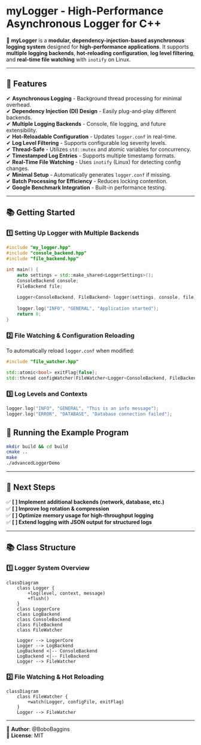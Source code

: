 # myLogger - High-Performance Asynchronous Logger for C++

🚀 **myLogger** is a **modular, dependency-injection-based asynchronous logging system** designed for **high-performance applications**. It supports **multiple logging backends**, **hot-reloading configuration**, **log level filtering**, and **real-time file watching** with `inotify` on Linux.

---

## 📌 Features

✔ **Asynchronous Logging** - Background thread processing for minimal overhead.  
✔ **Dependency Injection (DI) Design** - Easily plug-and-play different backends.  
✔ **Multiple Logging Backends** - Console, file logging, and future extensibility.  
✔ **Hot-Reloadable Configuration** - Updates `logger.conf` in real-time.  
✔ **Log Level Filtering** - Supports configurable log severity levels.  
✔ **Thread-Safe** - Utilizes `std::mutex` and atomic variables for concurrency.  
✔ **Timestamped Log Entries** - Supports multiple timestamp formats.  
✔ **Real-Time File Watching** - Uses `inotify` (Linux) for detecting config changes.  
✔ **Minimal Setup** - Automatically generates `logger.conf` if missing.  
✔ **Batch Processing for Efficiency** - Reduces locking contention.  
✔ **Google Benchmark Integration** - Built-in performance testing.

---

## 📚 Getting Started

### **1️⃣ Setting Up Logger with Multiple Backends**
```cpp
#include "my_logger.hpp"
#include "console_backend.hpp"
#include "file_backend.hpp"

int main() {
    auto settings = std::make_shared<LoggerSettings>();
    ConsoleBackend console;
    FileBackend file;
    
    Logger<ConsoleBackend, FileBackend> logger(settings, console, file);
    
    logger.log("INFO", "GENERAL", "Application started");
    return 0;
}
```

### **2️⃣ File Watching & Configuration Reloading**
To automatically reload `logger.conf` when modified:
```cpp
#include "file_watcher.hpp"

std::atomic<bool> exitFlag{false};
std::thread configWatcher(FileWatcher<Logger<ConsoleBackend, FileBackend>>::watch, std::ref(logger), "config/logger.conf", std::ref(exitFlag));
```

### **3️⃣ Log Levels and Contexts**
```cpp
logger.log("INFO", "GENERAL", "This is an info message");
logger.log("ERROR", "DATABASE", "Database connection failed");
```

## 🚀 Running the Example Program
```sh
mkdir build && cd build
cmake ..
make
./advancedLoggerDemo
```

---

## 📌 Next Steps
✅ **[ ] Implement additional backends (network, database, etc.)**  
✅ **[ ] Improve log rotation & compression**  
✅ **[ ] Optimize memory usage for high-throughput logging**  
✅ **[ ] Extend logging with JSON output for structured logs**

---

## 📚 Class Structure

### **1️⃣ Logger System Overview**
```mermaid
classDiagram
    class Logger {
        +log(level, context, message)
        +flush()
    }
    class LoggerCore
    class LogBackend
    class ConsoleBackend
    class FileBackend
    class FileWatcher

    Logger --> LoggerCore
    Logger --> LogBackend
    LogBackend <|-- ConsoleBackend
    LogBackend <|-- FileBackend
    Logger --> FileWatcher
```

### **2️⃣ File Watching & Hot Reloading**
```mermaid
classDiagram
    class FileWatcher {
        +watch(Logger, configFile, exitFlag)
    }
    Logger --> FileWatcher
```

---

👤 **Author**: @BoboBaggins  
📜 **License**: MIT

